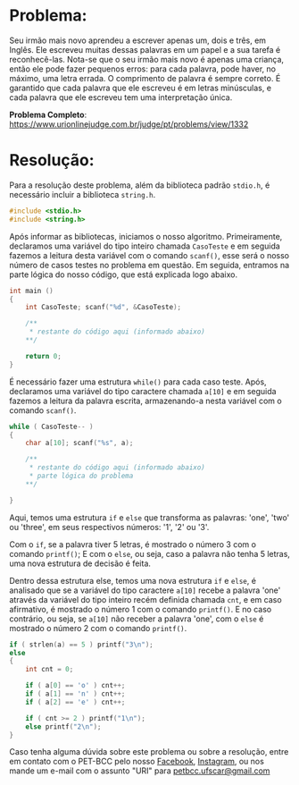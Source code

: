# Problema:

Seu irmão mais novo aprendeu a escrever apenas um, dois e três, em Inglês. Ele escreveu muitas dessas palavras em um papel e a sua tarefa é reconhecê-las. Nota-se que o seu irmão mais novo é apenas uma criança, então ele pode fazer pequenos erros: para cada palavra, pode haver, no máximo, uma letra errada. O comprimento de palavra é sempre correto. É garantido que cada palavra que ele escreveu é em letras minúsculas, e cada palavra que ele escreveu tem uma interpretação única.

**Problema Completo**: https://www.urionlinejudge.com.br/judge/pt/problems/view/1332

# Resolução:

Para a resolução deste problema, além da biblioteca padrão `stdio.h`, é necessário incluir a biblioteca `string.h`.

```c
#include <stdio.h>
#include <string.h>
```

Após informar as bibliotecas, iniciamos o nosso algoritmo. Primeiramente, declaramos uma variável do tipo inteiro chamada `CasoTeste` e em seguida fazemos a leitura desta variável com o comando `scanf()`, esse será o nosso número de casos testes no problema em questão. Em seguida, entramos na parte lógica do nosso código, que está explicada logo abaixo.

```c
int main ()
{
    int CasoTeste; scanf("%d", &CasoTeste);

	/**
     * restante do código aqui (informado abaixo)
    **/

    return 0;
}
```

É necessário fazer uma estrutura `while()` para cada caso teste. Após, declaramos uma variável do tipo caractere chamada `a[10]` e em seguida fazemos a leitura da palavra escrita, armazenando-a nesta variável com o comando `scanf()`.

```c
while ( CasoTeste-- )
{
    char a[10]; scanf("%s", a);

	/**
     * restante do código aqui (informado abaixo)
     * parte lógica do problema
    **/

}
```

Aqui, temos uma estrutura `if` e `else` que transforma as palavras: 'one', 'two' ou 'three', em seus respectivos números: '1', '2' ou '3'.

Com o `if`, se a palavra tiver 5 letras, é mostrado o número 3 com o comando `printf()`; E com o `else`, ou seja, caso a palavra não tenha 5 letras, uma nova estrutura de decisão é feita.

Dentro dessa estrutura else, temos uma nova estrutura `if` e `else`, é analisado que se a variável do tipo caractere `a[10]` recebe a palavra 'one' através da variável do tipo inteiro recém definida chamada `cnt`, e em caso afirmativo, é mostrado o número 1 com o comando `printf()`. E no caso contrário, ou seja, se `a[10]` não receber a palavra 'one', com o `else` é mostrado o número 2 com o comando `printf()`.

```c
if ( strlen(a) == 5 ) printf("3\n");
else
{
    int cnt = 0;

    if ( a[0] == 'o' ) cnt++;
    if ( a[1] == 'n' ) cnt++;
    if ( a[2] == 'e' ) cnt++;

    if ( cnt >= 2 ) printf("1\n");
    else printf("2\n");
}
```

Caso tenha alguma dúvida sobre este problema ou sobre a resolução, entre em contato com o PET-BCC pelo nosso
[Facebook](https://www.facebook.com/petbcc/),
[Instagram](https://www.instagram.com/petbcc.ufscar/),
ou nos mande um e-mail com o assunto "URI" para  petbcc.ufscar@gmail.com
